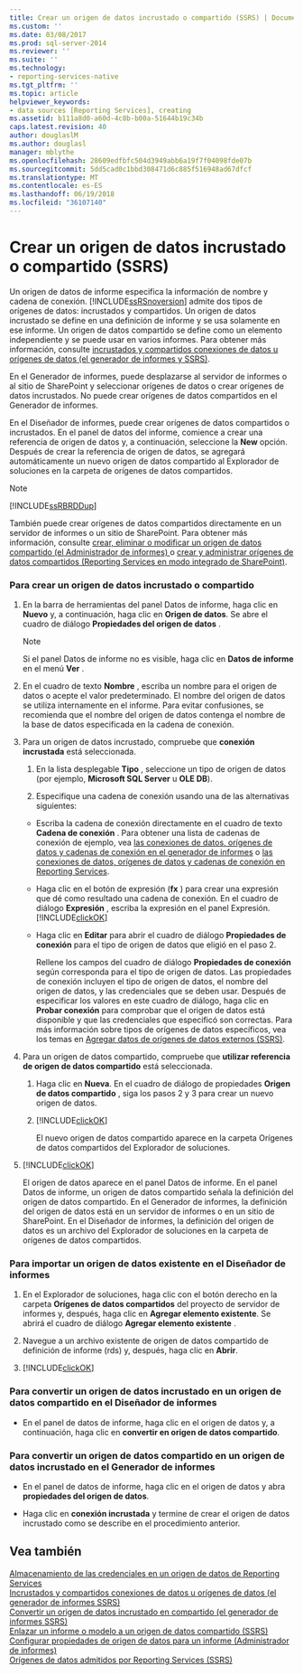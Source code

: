 ```yaml
---
title: Crear un origen de datos incrustado o compartido (SSRS) | Documentos de Microsoft
ms.custom: ''
ms.date: 03/08/2017
ms.prod: sql-server-2014
ms.reviewer: ''
ms.suite: ''
ms.technology:
- reporting-services-native
ms.tgt_pltfrm: ''
ms.topic: article
helpviewer_keywords:
- data sources [Reporting Services], creating
ms.assetid: b111a8d0-a60d-4c8b-b00a-51644b19c34b
caps.latest.revision: 40
author: douglaslM
ms.author: douglasl
manager: mblythe
ms.openlocfilehash: 28609edfbfc504d3949abb6a19f7f04098fde07b
ms.sourcegitcommit: 5dd5cad0c1bbd308471d6c885f516948ad67dfcf
ms.translationtype: MT
ms.contentlocale: es-ES
ms.lasthandoff: 06/19/2018
ms.locfileid: "36107140"
---
```

# <a name="create-an-embedded-or-shared-data-source-ssrs"></a>Crear un origen de datos incrustado o compartido (SSRS)
  Un origen de datos de informe especifica la información de nombre y cadena de conexión. [!INCLUDE[ssRSnoversion](../includes/ssrsnoversion-md.md)] admite dos tipos de orígenes de datos: incrustados y compartidos. Un origen de datos incrustado se define en una definición de informe y se usa solamente en ese informe. Un origen de datos compartido se define como un elemento independiente y se puede usar en varios informes. Para obtener más información, consulte [incrustados y compartidos conexiones de datos u orígenes de datos &#40;el generador de informes y SSRS&#41;](../../2014/reporting-services/embedded-and-shared-data-connections-or-data-sources-report-builder-and-ssrs.md).  
  
 En el Generador de informes, puede desplazarse al servidor de informes o al sitio de SharePoint y seleccionar orígenes de datos o crear orígenes de datos incrustados. No puede crear orígenes de datos compartidos en el Generador de informes.  
  
 En el Diseñador de informes, puede crear orígenes de datos compartidos o incrustados. En el panel de datos del informe, comience a crear una referencia de origen de datos y, a continuación, seleccione la **New** opción. Después de crear la referencia de origen de datos, se agregará automáticamente un nuevo origen de datos compartido al Explorador de soluciones en la carpeta de orígenes de datos compartidos.  
  
> [!NOTE]  
>  [!INCLUDE[ssRBRDDup](../includes/ssrbrddup-md.md)]  
  
 También puede crear orígenes de datos compartidos directamente en un servidor de informes o un sitio de SharePoint. Para obtener más información, consulte [crear, eliminar o modificar un origen de datos compartido &#40;el Administrador de informes&#41; ](../../2014/reporting-services/create-delete-or-modify-a-shared-data-source-report-manager.md) o [crear y administrar orígenes de datos compartidos &#40;Reporting Services en modo integrado de SharePoint&#41;](../../2014/reporting-services/create-manage-shared-data-sources-reporting-services-sharepoint-integrated-mode.md).  
  
### <a name="to-create-an-embedded-or-shared-data-source"></a>Para crear un origen de datos incrustado o compartido  
  
1.  En la barra de herramientas del panel Datos de informe, haga clic en **Nuevo** y, a continuación, haga clic en **Origen de datos**. Se abre el cuadro de diálogo **Propiedades del origen de datos** .  
  
    > [!NOTE]  
    >  Si el panel Datos de informe no es visible, haga clic en **Datos de informe** en el menú **Ver** .  
  
2.  En el cuadro de texto **Nombre** , escriba un nombre para el origen de datos o acepte el valor predeterminado. El nombre del origen de datos se utiliza internamente en el informe. Para evitar confusiones, se recomienda que el nombre del origen de datos contenga el nombre de la base de datos especificada en la cadena de conexión.  
  
3.  Para un origen de datos incrustado, compruebe que **conexión incrustada** está seleccionada.  
  
    1.  En la lista desplegable **Tipo** , seleccione un tipo de origen de datos (por ejemplo, **Microsoft SQL Server** u **OLE DB**).  
  
    2.  Especifique una cadena de conexión usando una de las alternativas siguientes:  
  
    -   Escriba la cadena de conexión directamente en el cuadro de texto **Cadena de conexión** . Para obtener una lista de cadenas de conexión de ejemplo, vea [las conexiones de datos, orígenes de datos y cadenas de conexión en el generador de informes](../../2014/reporting-services/data-connections-data-sources-and-connection-strings-in-report-builder.md) o [las conexiones de datos, orígenes de datos y cadenas de conexión en Reporting Services](../../2014/reporting-services/data-connections-data-sources-and-connection-strings-in-reporting-services.md).  
  
    -   Haga clic en el botón de expresión (**fx** ) para crear una expresión que dé como resultado una cadena de conexión. En el cuadro de diálogo **Expresión** , escriba la expresión en el panel Expresión. [!INCLUDE[clickOK](../includes/clickok-md.md)]  
  
    -   Haga clic en **Editar** para abrir el cuadro de diálogo **Propiedades de conexión** para el tipo de origen de datos que eligió en el paso 2.  
  
         Rellene los campos del cuadro de diálogo **Propiedades de conexión** según corresponda para el tipo de origen de datos. Las propiedades de conexión incluyen el tipo de origen de datos, el nombre del origen de datos, y las credenciales que se deben usar. Después de especificar los valores en este cuadro de diálogo, haga clic en **Probar conexión** para comprobar que el origen de datos está disponible y que las credenciales que especificó son correctas. Para más información sobre tipos de orígenes de datos específicos, vea los temas en [Agregar datos de orígenes de datos externos &#40;SSRS&#41;](report-data/add-data-from-external-data-sources-ssrs.md).  
  
4.  Para un origen de datos compartido, compruebe que **utilizar referencia de origen de datos compartido** está seleccionada.  
  
    1.  Haga clic en **Nueva**. En el cuadro de diálogo de propiedades **Origen de datos compartido** , siga los pasos 2 y 3 para crear un nuevo origen de datos.  
  
    2.  [!INCLUDE[clickOK](../includes/clickok-md.md)]  
  
         El nuevo origen de datos compartido aparece en la carpeta Orígenes de datos compartidos del Explorador de soluciones.  
  
5.  [!INCLUDE[clickOK](../includes/clickok-md.md)]  
  
     El origen de datos aparece en el panel Datos de informe. En el panel Datos de informe, un origen de datos compartido señala la definición del origen de datos compartido. En el Generador de informes, la definición del origen de datos está en un servidor de informes o en un sitio de SharePoint. En el Diseñador de informes, la definición del origen de datos es un archivo del Explorador de soluciones en la carpeta de orígenes de datos compartidos.  
  
### <a name="to-import-an-existing-data-source-in-report-designer"></a>Para importar un origen de datos existente en el Diseñador de informes  
  
1.  En el Explorador de soluciones, haga clic con el botón derecho en la carpeta **Orígenes de datos compartidos** del proyecto de servidor de informes y, después, haga clic en **Agregar elemento existente**. Se abrirá el cuadro de diálogo **Agregar elemento existente** .  
  
2.  Navegue a un archivo existente de origen de datos compartido de definición de informe (rds) y, después, haga clic en **Abrir**.  
  
3.  [!INCLUDE[clickOK](../includes/clickok-md.md)]  
  
### <a name="to-convert-an-embedded-data-source-to-a-shared-data-source-in-report-designer"></a>Para convertir un origen de datos incrustado en un origen de datos compartido en el Diseñador de informes  
  
-   En el panel de datos de informe, haga clic en el origen de datos y, a continuación, haga clic en **convertir en origen de datos compartido**.  
  
### <a name="to-convert-a-shared-data-source-to-an-embedded-data-source-in-report-builder"></a>Para convertir un origen de datos compartido en un origen de datos incrustado en el Generador de informes  
  
-   En el panel de datos de informe, haga clic en el origen de datos y abra **propiedades del origen de datos**.  
  
-   Haga clic en **conexión incrustada** y termine de crear el origen de datos incrustado como se describe en el procedimiento anterior.  
  
## <a name="see-also"></a>Vea también  
 [Almacenamiento de las credenciales en un origen de datos de Reporting Services](report-data/store-credentials-in-a-reporting-services-data-source.md)   
 [Incrustados y compartidos conexiones de datos u orígenes de datos &#40;el generador de informes SSRS&#41;](../../2014/reporting-services/embedded-and-shared-data-connections-or-data-sources-report-builder-and-ssrs.md)   
 [Convertir un origen de datos incrustado en compartido &#40;el generador de informes SSRS&#41;](report-data/convert-data-sources-report-builder-and-ssrs.md)   
 [Enlazar un informe o modelo a un origen de datos compartido &#40;SSRS&#41;](report-data/bind-a-report-or-model-to-a-shared-data-source-ssrs.md)   
 [Configurar propiedades de origen de datos para un informe &#40;Administrador de informes&#41;](report-data/configure-data-source-properties-for-a-report-report-manager.md)   
 [Orígenes de datos admitidos por Reporting Services &#40;SSRS&#41;](create-deploy-and-manage-mobile-and-paginated-reports.md)  
  
  